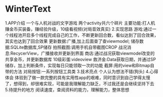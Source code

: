 # WinterText
1.APP介绍
一个与人机对战的文字游戏
两个activity共六个碎片
主要功能:打人机赚金币买装备，赚经验升级，10级看视频(对局音效真实)
2.实现思路
游戏:通过一个线程池开启多个线程完成自己的工作，不断更新回合数，看似达到了回合效果，其实也达到了回合效果
更新数据:广播,加上后面查了查viewmodel;
储存数据:SQLite数据库,SP储存
拍照截图:调用手机自带截图CROP
战况消息:RecycerView，广播接收并更新到界面
商店:通过战况获取viewmodel改变的共享金币，并更新数据库
10级彩蛋:videoview
救济金:Data获取日期，并通过SP储存，加上判断条件，实现每日只能领取一次的功能
截屏:用的view和Bitmap自带的方法
对局按钮:一系列按钮工具类
3.技术亮点
个人认为想法不错(狗头)
4.心得体会
体验到了做一款完整的具有实用性app的艰难，同时意识到自己学得太慢了，想得到，却很难实现，可能是我理解能力缺乏，不过我还是会继续坚持下去
5.待提升的地方
阅读速度，查阅资料的能力，理解能力，整体思想
